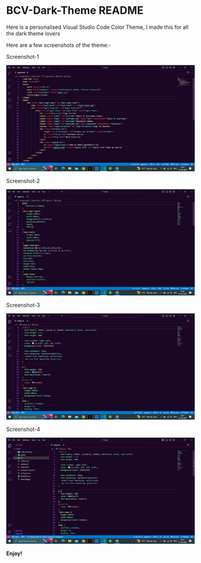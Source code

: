 <h1>BCV-Dark-Theme README</h1>

<p>Here is a personalised Visual Studio Code Color Theme, I made this for all the dark theme lovers</p>

  <p>Here are a few screenshots of the theme:-</p>
 <p>Screenshot-1</p>
 <img src="themes/Screenshot (25).png">
 <p>Screenshot-2</p>
 <img src="themes/Screenshot (26).png">
 <p>Screenshot-3</p>
 <img src="themes/Screenshot (27).png">
 <p>Screenshot-4</p>
 <img src="themes/Screenshot (28).png">


**Enjoy!**

